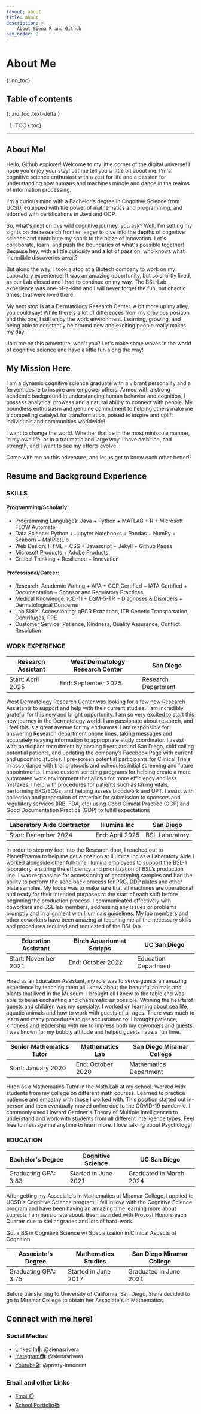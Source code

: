 ```yaml
---
layout: about
title: About
description: >-
    About Siena R and Github
nav_order: 2
---
```


# About Me
{:.no_toc}

## Table of contents
{: .no_toc .text-delta }

1. TOC
{:toc}

---


## About Me!
Hello, Github explorer! Welcome to my little corner of the digital universe! I hope you enjoy your stay! Let me tell you a little bit about me. I'm a cognitive science enthusiast with a zest for life and a passion for understanding how humans and machines mingle and dance in the realms of information processing.

I'm a curious mind with a Bachelor's degree in Cognitive Science from UCSD, equipped with the power of mathematics and programming, and adorned with certifications in Java and OOP.

So, what's next on this wild cognitive journey, you ask? Well, I'm setting my sights on the research frontier, eager to dive into the depths of cognitive science and contribute my spark to the blaze of innovation. Let's collaborate, learn, and push the boundaries of what's possible together! Because hey, with a little curiosity and a lot of passion, who knows what incredible discoveries await?

But along the way, I took a stop at a Biotech company to work on my Laboratory experience! It was an amazing opportunity, but so shortly lived, as our Lab closed and I had to continue on my way. The BSL-Lab experience was one-of-a-kind and I will never forget the fun, but chaotic times, that were lived there.

My next stop is at a Dermatology Research Center. A bit more up my alley, you could say! While there's a lot of differences from my previous position and this one, I still enjoy the work environment. Learning, growing, and being able to constantly be around new and exciting people really makes my day.

Join me on this adventure, won't you? Let's make some waves in the world of cognitive science and have a little fun along the way!

## My Mission Here
I am a dynamic cognitive science graduate with a vibrant personality and a fervent desire to inspire and empower others. Armed with a strong academic background in understanding human behavior and cognition, I possess analytical prowess and a natural ability to connect with people. My boundless enthusiasm and genuine commitment to helping others make me a compelling catalyst for transformation, poised to inspire and uplift individuals and communities worldwide!

I want to change the world. Whether that be in the most miniscule manner, in my own life, or in a traumatic and large way. I have ambition, and strength, and I want to see my efforts evolve.

Come with me on this adventure, and let us get to know each other better!!

## Resume and Background Experience

### SKILLS

#### Programming/Scholarly:
- Programming Languages: Java + Python + MATLAB + R + Microsoft FLOW Automate
- Data Science: Python + Jupyter Notebooks + Pandas + NumPy + Seaborn + MatPlotLib
- Web Design: HTML + CSS + Javascript + Jekyll + Github Pages
- Microsoft Products + Adobe Products
- Critical Thinking + Resilience + Innovation

#### Professional/Career:
- Research: Academic Writing + APA + GCP Certified + IATA Certified + Documentation + Sponsor and Regulatory Practices
- Medical Knowledge: ICD-11 + DSM-5-TR + Diagnoses & Disorders + Dermatological Concerns
- Lab Skills: Accessioning: qPCR Extraction, ITB Genetic Transportation, Centrifuges, PPE
- Customer Service: Patience, Kindness, Quality Assurance, Conflict Resolution

### WORK EXPERIENCE

| Research Assistant |  West Dermatology Research Center | San Diego |
| --- | --- | --- |
| Start: April 2025 | End: September 2025 | Research Department |

West Dermatology Research Center was looking for a few new Research Assistants to support and help with their current studies. I am incredibly grateful for this new and bright opportunity. I am so very excited to start this new journey in the Dermatology world. I am passionate about research, and I feel this is a great avenue for my endeavors. I am responsible for answering Research department phone lines, taking messages and accurately relaying information to appropriate study coordinator. I assist with participant recruitment by posting flyers around San Diego, cold calling potential patients, and updating the company’s Facebook Page with current and upcoming studies. I pre-screen potential participants for Clinical Trials in accordance with trial protocols and schedules initial screening and future appointments. I make custom scripting programs for helping create a more automated work environment that allows for more efficiency and less mistakes. I help with procedures for patients such as taking vitals, performing EKG/ECGs, and helping assess bloodwork and UPT. I assist with collection and preparation of materials for submission to sponsors and regulatory services (IRB, FDA, etc) using Good Clinical Practice (GCP) and Good Documentation Practice (GDP) to fulfill expectations

| Laboratory Aide Contractor |  Illumina Inc | San Diego |
| --- | --- | --- |
| Start: December 2024 | End: April 2025 | BSL Laboratory |

In order to step my foot into the Research door, I reached out to PlanetPharma to help me get a position at Illumina Inc as a Laboratory Aide.I worked alongside other full-time Illumina employees to support the BSL-1 laboratory, ensuring the efficiency and prioritization of BSL’s production line. I was responsible for accessioning of genotyping samples and had the ability to perform the send back process for PRG, DDP plates and other plate samples. My focus was to make sure that all machines are operational and ready for their intended purposes at the start of each shift before beginning the production process. I communicated effectively with coworkers and BSL lab members, addressing any issues or problems promptly and in alignment with Illumina’s guidelines. My lab members and other coworkers have been amazing at teaching me all the necessary skills and procedures required and requested of the BSL lab.

| Education Assistant |  Birch Aquarium at Scripps | UC San Diego |
| --- | --- | --- |
| Start: November 2021 | End: October 2022 | Education Department |

Hired as an Education Assistant, my role was to serve guests an amazing experience by teaching them all I knew about the beautiful animals and plants that lived in the Museum. I brought all I knew to the table and was able to be as enchanting and charismatic as possible. Winning the hearts of guests and children was my specialty. I worked on learning about sea life, aquatic animals and how to work with guests of all ages. There was much to learn and many procedures to get accustomed to.  I brought patience, kindness and leadership with me to impress both my coworkers and guests. I was known for my bubbly attitude and helped guests have a fun time.

| Senior Mathematics Tutor | Mathematics Lab | San Diego Miramar College  |
| --- | --- | --- |
| Start: January 2020 | End: October 2020  | Mathematics Department |

Hired as a Mathematics Tutor in the Math Lab at my school. Worked with students from my college on different math courses. Learned to practice patience and empathy with those I worked with. This position started out in-person and then eventually moved online due to the COVID-19 pandemic. I commonly used Howard Gardner's Theory of Multiple Intelligences to understand and work with students from all different intelligence types. Feel free to message me anytime to learn more. I love talking about Psychology!

### EDUCATION

| Bachelor's Degree | Cognitive Science | UC San Diego |
| --- | --- | --- |
| Graduating GPA: 3.83 | Started in June 2021 | Graduated in March 2024  |

After getting my Associate's in Mathematics at Miramar College, I applied to UCSD's Cognitive Science program. I fell in love with the Cognitive Science program and have been having an amazing time learning more about subjects I am passionate about. Been awarded with Provost Honors each Quarter due to stellar grades and lots of hard-work.

Got a BS in Cognitive Science w/ Specialization in Clinical Aspects of Cognition

| Associate's Degree | Mathematics Studies | San Diego Miramar College  |
| --- | --- | --- |
| Graduating GPA: 3.75 | Started in June 2017 | Graduated in June 2021  |

Before transferring to University of California, San Diego, Siena decided to go to Miramar College to obtain her Associate's in Mathematics. 


## Connect with me here!

### Social Medias
- [Linked In📖](https://www.linkedin.com/in/sienasrivera/): @sienasrivera
- [Instagram📷](https://www.instagram.com/sienasrivera/): @sienasrivera
- [Youtube🎬](https://www.youtube.com/@pretty-innocent): @pretty-innocent

### Email and other Links
- [Email📫](mailto:sienasrivera@gmail.com)
- [School Portfolio📚](https://www.sienasrivera.website/home)